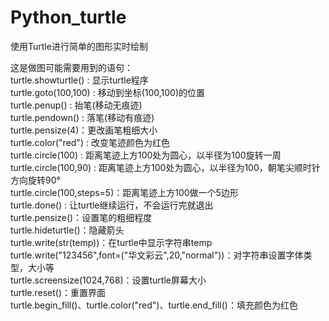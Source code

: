 # Python_turtle
使用Turtle进行简单的图形实时绘制

这是做图可能需要用到的语句：<br>
turtle.showturtle() : 显示turtle程序<br>
turtle.goto(100,100) : 移动到坐标(100,100)的位置<br>
turtle.penup() : 抬笔(移动无痕迹)<br>
turtle.pendown() : 落笔(移动有痕迹)<br>
turtle.pensize(4)：更改画笔粗细大小<br>
turtle.color("red") : 改变笔迹颜色为红色<br>
turtle.circle(100) : 距离笔迹上方100处为圆心，以半径为100旋转一周<br>
turtle.circle(100,90) : 距离笔迹上方100处为圆心，以半径为100，朝笔尖顺时针方向旋转90°<br>
turtle.circle(100,steps=5)：距离笔迹上方100做一个5边形<br>
turtle.done() : 让turtle继续运行，不会运行完就退出<br>
turtle.pensize()：设置笔的粗细程度<br>
turtle.hideturtle()：隐藏箭头<br>
turtle.write(str(temp))：在turtle中显示字符串temp<br>
turtle.write("123456",font=("华文彩云",20,"normal"))：对字符串设置字体类型，大小等<br>
turtle.screensize(1024,768)：设置turtle屏幕大小<br>
turtle.reset()：重置界面<br>
turtle.begin_fill()、turtle.color("red")、turtle.end_fill()：填充颜色为红色<br>
